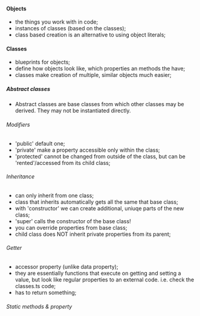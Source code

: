 #### Objects 
* the things you work with in code;
* instances of classes (based on the classes);
* class based creation is an alternative to using object literals;

#### Classes
* blueprints for objects; 
* define how objects look like, which properties an methods the have;
* classes make creation of multiple, similar objects much easier;

##### Abstract classes
* Abstract classes are base classes from which other classes may be derived. They may not be instantiated directly.

###### Modifiers
* 'public' default one;
* 'private' make a property accessible only within the class;
* 'protected' cannot be changed from outside of the class, but can be 'rented'/accessed from its child class;

###### Inheritance 
* can only inherit from one class;
* class that inherits automatically gets all the same that base class;
* with 'constructor' we can create additional, uniuqe parts of the new class;
* 'super' calls the constructor of the base class!
* you can override properties from base class;
* child class does NOT inherit private properties from its parent;

###### Getter
* accessor property (unlike data property);
* they are essentially functions that execute on getting and setting a value, but look like regular properties to an external code. i.e. check the classes.ts code;
* has to return something;

###### Static methods & property

